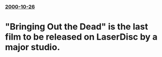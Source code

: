 ### [2000-10-26](/news/2000/10/26/index.md)

# "Bringing Out the Dead" is the last film to be released on LaserDisc by a major studio.



